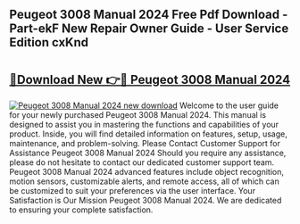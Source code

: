 ## Peugeot 3008 Manual 2024 Free Pdf Download - Part-ekF New Repair Owner Guide - User Service Edition cxKnd

# <h2><a href="http://cf29587.oget.top/?id=Peugeot+3008+Manual+2024">🔗Download New 👉🔴 Peugeot 3008 Manual 2024</a></h2>

[![Peugeot 3008 Manual 2024 new download](https://i.imgur.com/5g1atiW.png)](http://cf29587.oget.top/?id=Peugeot+3008+Manual+2024)
Welcome to the user guide for your newly purchased Peugeot 3008 Manual 2024. This manual is designed to assist you in mastering the functions and capabilities of your product. Inside, you will find detailed information on features, setup, usage, maintenance, and problem-solving. Please Contact Customer Support for Assistance Peugeot 3008 Manual 2024 Should you require any assistance, please do not hesitate to contact our dedicated customer support team. Peugeot 3008 Manual 2024 advanced features include object recognition, motion sensors, customizable alerts, and remote access, all of which can be customized to suit your preferences via the user interface. Your Satisfaction is Our Mission Peugeot 3008 Manual 2024. We are dedicated to ensuring your complete satisfaction.
